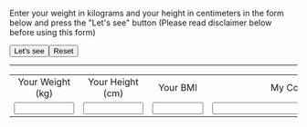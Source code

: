 Enter your weight in kilograms and your height in centimeters in the form below and press the "Let's see" button (Please read disclaimer below before using this form)

<FORM NAME="BMI" method=POST>
<TABLE>
<TR>
<TD><DIV ALIGN=CENTER>Your Weight (kg)</DIV></TD>
<TD><DIV ALIGN=CENTER>Your Height (cm)</DIV></TD>
<TD><DIV ALIGN=CENTER>Your BMI</DIV></TD>
<TD><DIV ALIGN=CENTER>My Comment</DIV></TD>
</TR>

<TR>
<TD><INPUT TYPE=TEXT NAME=weight  SIZE=10 onFocus="this.form.weight.value=''"></TD>
<TD><INPUT TYPE=TEXT NAME=height  SIZE=10 onFocus="this.form.height.value=''"></TD>
<TD><INPUT TYPE=TEXT NAME=bmi     SIZE=8 ></TD>
<TD><INPUT TYPE=TEXT NAME=my_comment size=35></TD>

    
<INPUT TYPE="button" VALUE="Let's see" onClick="computeform(this.form)">
<INPUT TYPE="reset"  VALUE="Reset" onClick="ClearForm(this.form)">
    
<HR>




<SCRIPT LANGUAGE="JAVASCRIPT">

function ClearForm(form){

    form.weight.value = "";
    form.height.value = "";
    form.bmi.value = "";
    form.my_comment.value = "";

}

function bmi(weight, height) {

          bmindx=weight/eval(height*height);
          return bmindx;
}

function checkform(form) {

       if (form.weight.value==null||form.weight.value.length==0 || form.height.value==null||form.height.value.length==0){
            alert("\nPlease complete the form first");
            return false;
       }

       else if (parseFloat(form.height.value) <= 0||
                parseFloat(form.height.value) >=500||
                parseFloat(form.weight.value) <= 0||
                parseFloat(form.weight.value) >=500){
                alert("\nReally know what you're doing? \nPlease enter values again. \nWeight in kilos and \nheight in cm");
                ClearForm(form);
                return false;
       }
       return true;

}

function computeform(form) {

       if (checkform(form)) {

       yourbmi=Math.round(bmi(form.weight.value, form.height.value/100));
       form.bmi.value=yourbmi;

       if (yourbmi >40) {
          form.my_comment.value="Class 3 Obese, consult your physician!";
       }

       else if (yourbmi >30 && yourbmi <=40) {
          form.my_comment.value="Obese.";
       }

       else if (yourbmi >25 && yourbmi <=30) {
          form.my_comment.value="Overweight";
       }
       
       else if (yourbmi >=18.5 && yourbmi <=24.9) {
          form.my_comment.value="Healthy weight";
       }

       else if (yourbmi <18.5) {
          form.my_comment.value="Underweight";
       }

       }
       return;
}
</SCRIPT>
